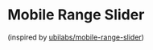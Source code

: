 # Mobile Range Slider
(inspired by [ubilabs/mobile-range-slider](https://github.com/ubilabs/mobile-range-slider))
